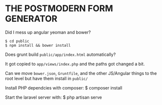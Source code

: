 # THE POSTMODERN FORM GENERATOR

Did I mess up angular yeoman and bower? 

    $ cd public
    $ npm install && bower install

Does grunt build `public/app/index.html` automatically?

It got copied to `app/views/index.php` and the paths got changed a bit. 

Can we move `bower.json`, `Gruntfile`, and the other JS/Angular things to the root level but have them install in `public/`

Install PHP dependcies with composer:
    $ composer install

Start the laravel server with: 
    $ php artisan serve